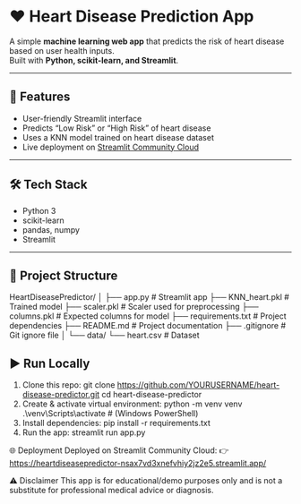# ❤️ Heart Disease Prediction App

A simple **machine learning web app** that predicts the risk of heart disease based on user health inputs.  
Built with **Python, scikit-learn, and Streamlit**.

---

## 🚀 Features
- User-friendly Streamlit interface
- Predicts “Low Risk” or “High Risk” of heart disease
- Uses a KNN model trained on heart disease dataset
- Live deployment on [Streamlit Community Cloud](https://streamlit.io/cloud)

---

## 🛠️ Tech Stack
- Python 3
- scikit-learn
- pandas, numpy
- Streamlit

---

## 📂 Project Structure
HeartDiseasePredictor/
│
├── app.py               # Streamlit app
├── KNN_heart.pkl        # Trained model
├── scaler.pkl           # Scaler used for preprocessing
├── columns.pkl          # Expected columns for model
├── requirements.txt     # Project dependencies
├── README.md            # Project documentation
├── .gitignore           # Git ignore file
│
└── data/
    └── heart.csv        # Dataset



## ▶️ Run Locally
1. Clone this repo:
   git clone https://github.com/YOURUSERNAME/heart-disease-predictor.git
   cd heart-disease-predictor
2. Create & activate virtual environment:
   python -m venv venv
   .\venv\Scripts\activate      # (Windows PowerShell)
3. Install dependencies:
   pip install -r requirements.txt
4. Run the app:
   streamlit run app.py

🌐 Deployment
Deployed on Streamlit Community Cloud:
👉 https://heartdiseasepredictor-nsax7vd3xnefvhiy2jz2e5.streamlit.app/

⚠️ Disclaimer
This app is for educational/demo purposes only and is not a substitute for professional medical advice or diagnosis.
